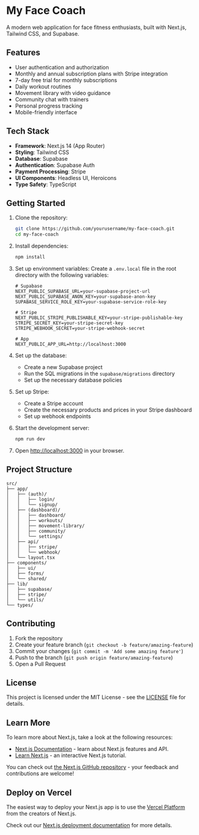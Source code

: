 # My Face Coach

A modern web application for face fitness enthusiasts, built with Next.js, Tailwind CSS, and Supabase.

## Features

- User authentication and authorization
- Monthly and annual subscription plans with Stripe integration
- 7-day free trial for monthly subscriptions
- Daily workout routines
- Movement library with video guidance
- Community chat with trainers
- Personal progress tracking
- Mobile-friendly interface

## Tech Stack

- **Framework**: Next.js 14 (App Router)
- **Styling**: Tailwind CSS
- **Database**: Supabase
- **Authentication**: Supabase Auth
- **Payment Processing**: Stripe
- **UI Components**: Headless UI, Heroicons
- **Type Safety**: TypeScript

## Getting Started

1. Clone the repository:
   ```bash
   git clone https://github.com/yourusername/my-face-coach.git
   cd my-face-coach
   ```

2. Install dependencies:
   ```bash
   npm install
   ```

3. Set up environment variables:
   Create a `.env.local` file in the root directory with the following variables:
   ```
   # Supabase
   NEXT_PUBLIC_SUPABASE_URL=your-supabase-project-url
   NEXT_PUBLIC_SUPABASE_ANON_KEY=your-supabase-anon-key
   SUPABASE_SERVICE_ROLE_KEY=your-supabase-service-role-key

   # Stripe
   NEXT_PUBLIC_STRIPE_PUBLISHABLE_KEY=your-stripe-publishable-key
   STRIPE_SECRET_KEY=your-stripe-secret-key
   STRIPE_WEBHOOK_SECRET=your-stripe-webhook-secret

   # App
   NEXT_PUBLIC_APP_URL=http://localhost:3000
   ```

4. Set up the database:
   - Create a new Supabase project
   - Run the SQL migrations in the `supabase/migrations` directory
   - Set up the necessary database policies

5. Set up Stripe:
   - Create a Stripe account
   - Create the necessary products and prices in your Stripe dashboard
   - Set up webhook endpoints

6. Start the development server:
   ```bash
   npm run dev
   ```

7. Open [http://localhost:3000](http://localhost:3000) in your browser.

## Project Structure

```
src/
├── app/
│   ├── (auth)/
│   │   ├── login/
│   │   └── signup/
│   ├── (dashboard)/
│   │   ├── dashboard/
│   │   ├── workouts/
│   │   ├── movement-library/
│   │   ├── community/
│   │   └── settings/
│   ├── api/
│   │   ├── stripe/
│   │   └── webhook/
│   └── layout.tsx
├── components/
│   ├── ui/
│   ├── forms/
│   └── shared/
├── lib/
│   ├── supabase/
│   ├── stripe/
│   └── utils/
└── types/
```

## Contributing

1. Fork the repository
2. Create your feature branch (`git checkout -b feature/amazing-feature`)
3. Commit your changes (`git commit -m 'Add some amazing feature'`)
4. Push to the branch (`git push origin feature/amazing-feature`)
5. Open a Pull Request

## License

This project is licensed under the MIT License - see the [LICENSE](LICENSE) file for details.

## Learn More

To learn more about Next.js, take a look at the following resources:

- [Next.js Documentation](https://nextjs.org/docs) - learn about Next.js features and API.
- [Learn Next.js](https://nextjs.org/learn) - an interactive Next.js tutorial.

You can check out [the Next.js GitHub repository](https://github.com/vercel/next.js) - your feedback and contributions are welcome!

## Deploy on Vercel

The easiest way to deploy your Next.js app is to use the [Vercel Platform](https://vercel.com/new?utm_medium=default-template&filter=next.js&utm_source=create-next-app&utm_campaign=create-next-app-readme) from the creators of Next.js.

Check out our [Next.js deployment documentation](https://nextjs.org/docs/app/building-your-application/deploying) for more details.

